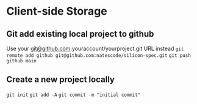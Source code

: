 # Client-side Storage


## Git add existing local project to github

Use your git@github.com:youraccount/yourproject.git URL instead
`git remote add github git@github.com:natescode/silicon-spec.git`
`git push github main`

## Create a new project locally
`git init`
`git add -A`
`git commit -m "initial commit"`
